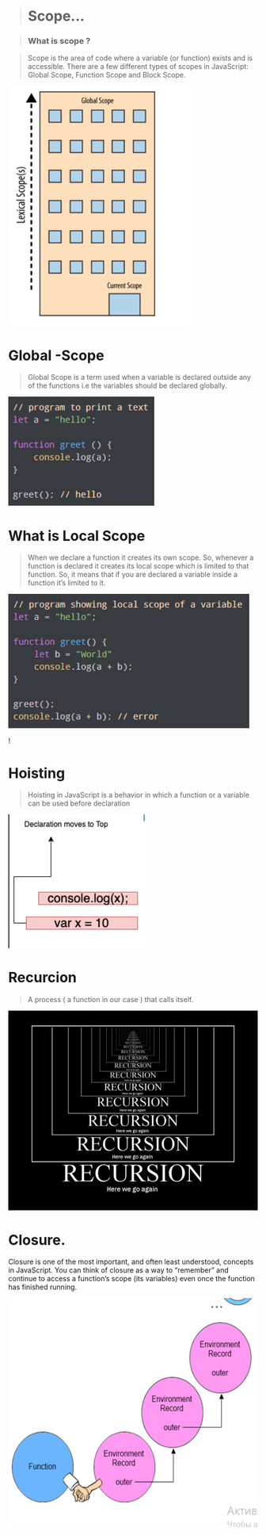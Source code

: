 > # Scope...

> ### What is scope ?

 >Scope is the area of code where a variable (or function) exists and is accessible. There are a few different types of scopes in JavaScript: Global Scope, Function Scope and Block Scope.

 ![](/Screenshot_1.png)

 # Global -Scope

 >Global Scope is a term used when a variable is declared outside any of the functions i.e the variables should be declared globally.

![](/Screenshot_2.png)

# What is Local Scope

>When we declare a function it creates its own scope. So, whenever a function is declared it creates its local scope which is limited to that function. So, it means that if you are declared a variable inside a function it’s limited to it.

![](/Screenshot_3.png)

!
# Hoisting 

>Hoisting in JavaScript is a behavior in which a function or a variable can be used before declaration

![](/Screenshot_5.png)

# Recurcion 

>A process ( a function in our case ) that calls itself.

![](/0_5xVdki2TFMeVMz-F.jpeg)

# Closure.

Closure is one of the most important, and often least understood, concepts in JavaScript. You can think of closure as a way to “remember” and continue to access a function’s scope (its variables) even once the function has finished running.

![](/Screenshot_6.png)